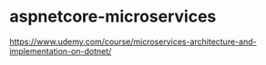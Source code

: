 # aspnetcore-microservices
https://www.udemy.com/course/microservices-architecture-and-implementation-on-dotnet/
